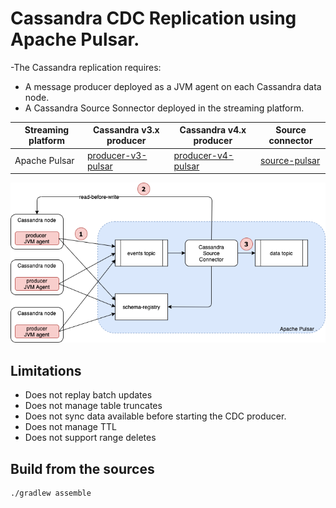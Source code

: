 # Cassandra CDC Replication using Apache Pulsar.

-The Cassandra replication requires:
* A message producer deployed as a JVM agent on each Cassandra data node.
* A Cassandra Source Sonnector deployed in the streaming platform.

| Streaming platform | Cassandra v3.x producer | Cassandra v4.x producer  | Source connector |
| ---                | ---                     | ---                      | ---              |
| Apache Pulsar      | [producer-v3-pulsar](producer-v3-pulsar) | [producer-v4-pulsar](producer-v4-pulsar) | [source-pulsar](source-pulsar) |

![Cassandra-source-connector](docs/modules/ROOT/assets/images/cassandra-source-connector.png)

## Limitations

* Does not replay batch updates
* Does not manage table truncates
* Does not sync data available before starting the CDC producer.
* Does not manage TTL
* Does not support range deletes

## Build from the sources

    ./gradlew assemble
